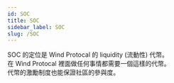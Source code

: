 ```yaml
---
id: SOC
title: SOC
sidebar_label: SOC
slug: /SOC
--- 
```

SOC 的定位是 Wind Protocal 的 liquidity (流動性) 代幣。<br />
在 Wind Protocal 裡面做任何事情都需要一個這樣的代幣。<br />
代幣的激勵制度也能保證社區的參與度。<br />